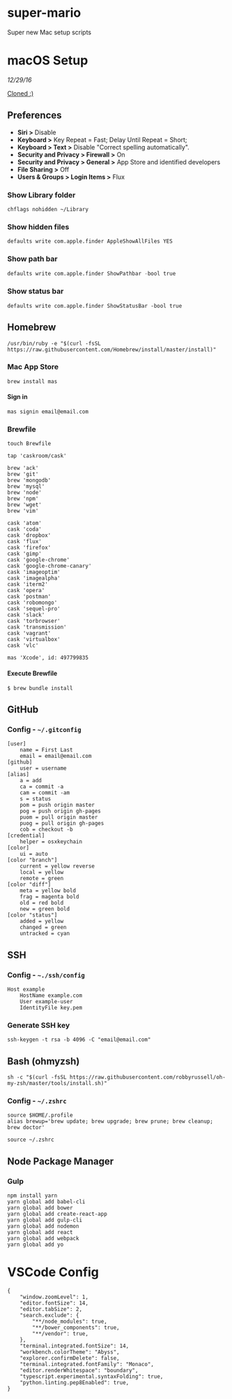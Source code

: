 # super-mario
Super new Mac setup scripts

# macOS Setup 

*12/29/16*

[Cloned :)](https://www.taniarascia.com/setting-up-a-brand-new-mac-for-development/)

## Preferences

- **Siri >** Disable
- **Keyboard >** Key Repeat = Fast; Delay Until Repeat = Short;
- **Keyboard > Text >** Disable "Correct spelling automatically".
- **Security and Privacy > Firewall >** On
- **Security and Privacy > General >** App Store and identified developers
- **File Sharing >** Off
- **Users & Groups > Login Items >** Flux

### Show Library folder

```$
chflags nohidden ~/Library
```

### Show hidden files

```$
defaults write com.apple.finder AppleShowAllFiles YES
```

### Show path bar

```V
defaults write com.apple.finder ShowPathbar -bool true
```

### Show status bar

```$
defaults write com.apple.finder ShowStatusBar -bool true
```

## Homebrew

```$
/usr/bin/ruby -e "$(curl -fsSL https://raw.githubusercontent.com/Homebrew/install/master/install)"
```

### Mac App Store

```$
brew install mas
```

#### Sign in

```$
mas signin email@email.com
```

### Brewfile

```$
touch Brewfile
```

```$
tap 'caskroom/cask'

brew 'ack'
brew 'git'
brew 'mongodb'
brew 'mysql'
brew 'node'
brew 'npm'
brew 'wget'
brew 'vim'

cask 'atom'
cask 'coda'
cask 'dropbox'
cask 'flux'
cask 'firefox'
cask 'gimp'
cask 'google-chrome'
cask 'google-chrome-canary'
cask 'imageoptim'
cask 'imagealpha'
cask 'iterm2'
cask 'opera'
cask 'postman'
cask 'robomongo'
cask 'sequel-pro'
cask 'slack'
cask 'torbrowser'
cask 'transmission'
cask 'vagrant'
cask 'virtualbox'
cask 'vlc'

mas 'Xcode', id: 497799835
```

#### Execute Brewfile

`$ brew bundle install`

## GitHub

### Config - `~/.gitconfig`


```$
[user]
	name = First Last
	email = email@email.com
[github]
	user = username
[alias]
	a = add
	ca = commit -a
	cam = commit -am
	s = status
	pom = push origin master
	pog = push origin gh-pages
	puom = pull origin master
	puog = pull origin gh-pages
	cob = checkout -b
[credential]
	helper = osxkeychain
[color]
  	ui = auto
[color "branch"]
  	current = yellow reverse
  	local = yellow
  	remote = green
[color "diff"]
  	meta = yellow bold
  	frag = magenta bold
  	old = red bold
  	new = green bold
[color "status"]
  	added = yellow
  	changed = green
  	untracked = cyan
```


## SSH

### Config - `~./ssh/config`

```$
Host example
    HostName example.com
    User example-user
    IdentityFile key.pem
```

### Generate SSH key

```$
ssh-keygen -t rsa -b 4096 -C "email@email.com"
```

## Bash (ohmyzsh)

`sh -c "$(curl -fsSL https://raw.githubusercontent.com/robbyrussell/oh-my-zsh/master/tools/install.sh)"`

### Config - `~/.zshrc`

```$
source $HOME/.profile
alias brewup='brew update; brew upgrade; brew prune; brew cleanup; brew doctor'
```

```$
source ~/.zshrc
```

## Node Package Manager

### Gulp

```$
npm install yarn
yarn global add babel-cli
yarn global add bower
yarn global add create-react-app
yarn global add gulp-cli
yarn global add nodemon
yarn global add react
yarn global add webpack
yarn global add yo
```

# VSCode Config

```
{
    "window.zoomLevel": 1,
    "editor.fontSize": 14,
    "editor.tabSize": 2,
    "search.exclude": {
        "**/node_modules": true,
        "**/bower_components": true,
        "**/vendor": true,
    },
    "terminal.integrated.fontSize": 14,
    "workbench.colorTheme": "Abyss",
    "explorer.confirmDelete": false,
    "terminal.integrated.fontFamily": "Monaco",
    "editor.renderWhitespace": "boundary",
    "typescript.experimental.syntaxFolding": true,
    "python.linting.pep8Enabled": true,
}
```
